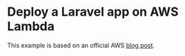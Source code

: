 # Deploy a Laravel app on AWS Lambda

This example is based on an official AWS <a href="https://aws.amazon.com/blogs/compute/the-serverless-lamp-stack-part-4-building-a-serverless-laravel-application/">blog post</a>.
